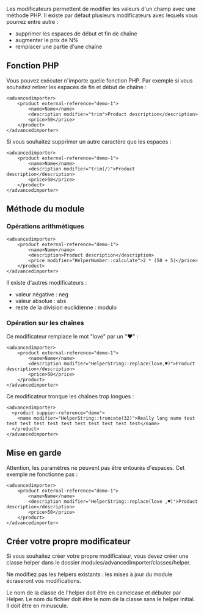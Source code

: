 Les modificateurs permettent de modifier les valeurs d'un champ avec une méthode PHP. Il existe par défaut plusieurs modificateurs avec lequels vous pourrez entre autre :
 * supprimer les espaces de début et fin de chaîne
 * augmenter le prix de N%
 * remplacer une partie d'une chaîne

## Fonction PHP

Vous pouvez exécuter n'importe quelle fonction PHP. Par exemple si vous souhaitez retirer les espaces de fin et début de chaîne :

```
<advancedimporter>
    <product external-reference="demo-1">
        <name>Name</name>
        <description modifier="trim">Product description</description>
        <price>50</price>
    </product>
</advancedimporter>
```

Si vous souhaitez supprimer un autre caractère que les espaces :
```
<advancedimporter>
    <product external-reference="demo-1">
        <name>Name</name>
        <description modifier="trim(/)">Product description</description>
        <price>50</price>
    </product>
</advancedimporter>
```

## Méthode du module

### Opérations arithmétiques

```
<advancedimporter>
    <product external-reference="demo-1">
        <name>Name</name>
        <description>Product description</description>
        <price modifier="HelperNumber::calculate">2 * (50 + 5)</price>
    </product>
</advancedimporter>
```

Il existe d'autres modificateurs :
  * valeur négative : neg
  * valeur absolue : abs
  * reste de la division euclidienne : modulo

### Opération sur les chaînes

Ce modificateur remplace le mot "love" par un "♥" :
```
<advancedimporter>
    <product external-reference="demo-1">
        <name>Name</name>
        <description modifier="HelperString::replace(love,♥)">Product description</description>
        <price>50</price>
    </product>
</advancedimporter>
```

Ce modificateur tronque les chaînes trop longues :
```
<advancedimporter>
  <product suppier-reference="demo">
    <name modifier="HelperString::truncate(32)">Really long name test test test test test test test test test test test</name>
  </product>
</advancedimporter>
```

## Mise en garde

Attention, les paramètres ne peuvent pas être entourés d'espaces. Cet exemple ne fonctionne pas :
```
<advancedimporter>
    <product external-reference="demo-1">
        <name>Name</name>
        <description modifier="HelperString::replace(love ,♥)">Product description</description>
        <price>50</price>
    </product>
</advancedimporter>
```

## Créer votre propre modificateur

Si vous souhaitez créer votre propre modificateur, vous devez créer une classe helper dans le dossier modules/advancedimporter/classes/helper.

Ne modifiez pas les helpers existants : les mises à jour du module écraseront vos modifications.

Le nom de la classe de l'helper doit être en camelcase et débuter par Helper. Le nom du fichier doit être le nom de la classe sans le helper initial. Il doit être en minuscule.
